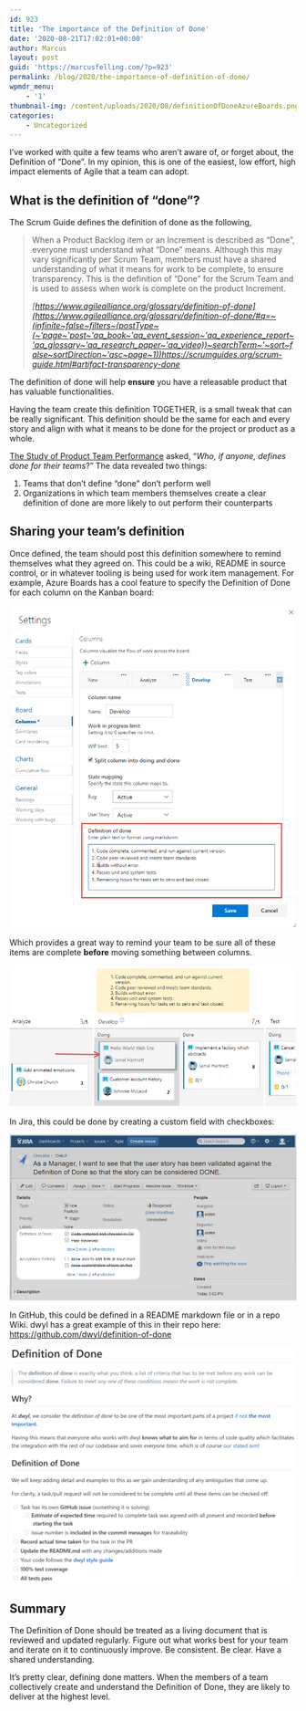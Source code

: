 ```yaml
---
id: 923
title: 'The importance of the Definition of Done'
date: '2020-08-21T17:02:01+00:00'
author: Marcus
layout: post
guid: 'https://marcusfelling.com/?p=923'
permalink: /blog/2020/the-importance-of-definition-of-done/
wpmdr_menu:
    - '1'
thumbnail-img: /content/uploads/2020/08/definitionOfDoneAzureBoards.png
categories:
    - Uncategorized
---
```



I’ve worked with quite a few teams who aren’t aware of, or forget about, the Definition of “Done”. In my opinion, this is one of the easiest, low effort, high impact elements of Agile that a team can adopt.

## What is the definition of “done”?

The Scrum Guide defines the definition of done as the following,

> When a Product Backlog item or an Increment is described as “Done”, everyone must understand what “Done” means. Although this may vary significantly per Scrum Team, members must have a shared understanding of what it means for work to be complete, to ensure transparency. This is the definition of “Done” for the Scrum Team and is used to assess when work is complete on the product Increment.
> 
> <cite>[https://www.agilealliance.org/glossary/definition-of-done](https://www.agilealliance.org/glossary/definition-of-done/#q=~(infinite~false~filters~(postType~(~'page~'post~'aa_book~'aa_event_session~'aa_experience_report~'aa_glossary~'aa_research_paper~'aa_video))~searchTerm~'~sort~false~sortDirection~'asc~page~1))<https://scrumguides.org/scrum-guide.html#artifact-transparency-done></cite>

The definition of done will help **ensure** you have a releasable product that has valuable functionalities.

Having the team create this definition TOGETHER, is a small tweak that can be really significant. This definition should be the same for each and every story and align with what it means to be done for the project or product as a whole.

[The Study of Product Team Performance](https://actuationconsulting.com/study-product-team-performance/) asked, “*Who, if anyone, defines done for their teams*?” The data revealed two things:

1. Teams that don’t define “done” don’t perform well
2. Organizations in which team members themselves create a clear definition of done are more likely to out perform their counterparts

## Sharing your team’s definition

Once defined, the team should post this definition somewhere to remind themselves what they agreed on. This could be a wiki, README in source control, or in whatever tooling is being used for work item management. For example, Azure Boards has a cool feature to specify the Definition of Done for each column on the Kanban board:

![](/content/uploads/2020/08/definition-of-done-defined.png)

Which provides a great way to remind your team to be sure all of these items are complete **before** moving something between columns.

![](/content/uploads/2020/08/move-doing-done-dod-develop.png)

In Jira, this could be done by creating a custom field with checkboxes:

![](/content/uploads/2020/08/jira-definition-of-done.png)

In GitHub, this could be defined in a README markdown file or in a repo Wiki. dwyl has a great example of this in their repo here: <https://github.com/dwyl/definition-of-done>

![](/content/uploads/2020/08/dwyl-definition-of-done-1024x840.png)

## Summary

The Definition of Done should be treated as a living document that is reviewed and updated regularly. Figure out what works best for your team and iterate on it to continuously improve. Be consistent. Be clear. Have a shared understanding.

It’s pretty clear, defining done matters. When the members of a team collectively create and understand the Definition of Done, they are likely to deliver at the highest level.